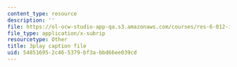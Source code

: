 ```yaml
---
content_type: resource
description: ''
file: https://ol-ocw-studio-app-qa.s3.amazonaws.com/courses/res-6-012-introduction-to-probability-spring-2018/548516952c465379bf3abbd66ee039cd_PJExYLw0qtc.vtt
file_type: application/x-subrip
resourcetype: Other
title: 3play caption file
uid: 54851695-2c46-5379-bf3a-bbd66ee039cd
---
```

